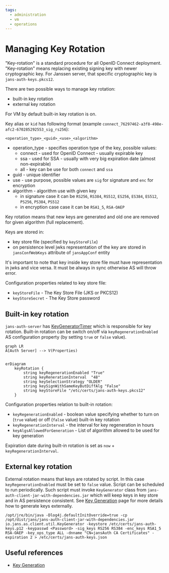 ```yaml
---
tags:
  - administration
  - vm
  - operations
---
```


# Managing Key Rotation


"Key-rotation" is a standard procedure for all OpenID Connect deployment. "Key-rotation" means replacing existing signing key with newer cryptographic key. For Janssen server, that specific cryptographic key is `jans-auth-keys.pkcs12`. 

There are two possible ways to manage key rotation:
- built-in key rotation
- external key rotation

For VM by default built-in key rotation is on.

Key alias or `kid` has following format (example `connect_76297462-a3f8-498e-afc2-670285292553_sig_rs256`):

```
<operation_type>_<guid>_<use>_<algorithm>
```

- operation_type - specifies operation type of the key, possible values:
  - connect - used for OpenID Connect - usually expirable key
  - ssa - used for SSA - usually with very big expiration date (almost non-expirable)
  - all - key can be use for both `connect` and `ssa` 
- guid - unique identifier
- use - use purpose, possible values are `sig` for signature and `enc` for encryption  
- algorithm - algorithm use with given key
  - in signature case it can be `RS256`, `RS384`, `RS512`, `ES256`, `ES384`, `ES512`, `PS256`, `PS384`, `PS512`
  - in encryption case case it can be `RSA1_5`, `RSA-OAEP`

Key rotation means that new keys are generated and old one are removed for given algorithm (full replacement).  

Keys are stored in:  
- key store file (specified by `keyStoreFile`)
- on persistence level jwks representation of the key are stored in `jansConfWebKeys` attribute of `jansAppConf` entity

It's important to note that key inside key store file must have representation in jwks and vice versa. It must be always in sync otherwise AS will throw error.

Configuration properties related to key store file:
- `keyStoreFile` - The Key Store File (JKS or PKCS12)
- `keyStoreSecret` - The Key Store password


## Built-in key rotation

`jans-auth-server` has [KeyGeneratorTimer](https://github.com/JanssenProject/jans/blob/70a566b67f660750bf742f19ee127f79b2db8930/jans-auth-server/client/src/main/java/io/jans/as/client/util/KeyGenerator.java) 
which is responsible for key rotation. Built-in rotation can be switch on/off via `keyRegenerationEnabled` AS configuration property (by setting `true` or `false` value).

```mermaid
graph LR
A[Auth Server] --> V(Properties)
   
```

```mermaid
erDiagram
    keyRotation {
        string keyRegenerationEnabled "True"
        string keyRenerationInterval  "48"
        string keySelectionStrategy "OLDER"
        string keySignWithSameKeyButDiffAlg "False"
        string keyStoreFile "/etc/certs/jans-auth-keys.pkcs12"
    }
```




Configuration properties relation to built-in rotation:
- `keyRegenerationEnabled` - boolean value specifying whether to turn on (`true` value) or off (`false` value) built-in key rotation
- `keyRegenerationInterval` - the interval for key regeneration in hours
- `keyAlgsAllowedForGeneration` - List of algorithm allowed to be used for key generation

Expiration date during built-in rotation is set as `now` + `keyRegenerationInterval`.

## External key rotation

External rotation means that keys are rotated by script. In this case `keyRegenerationEnabled` must be set to `false` value.
Script can be scheduled to run periodically. Such script must invoke `KeyGenerator` class from `jans-auth-client-jar-with-dependencies.jar` which will keep keys in key store and in AS persistence consistent. 
See [Key Generation](../auth-server/crypto/key-generation.md) page for more details how to generate keys externally.

```commandLine
/opt/jre/bin/java -Dlog4j.defaultInitOverride=true -cp /opt/dist/jans/jans-auth-client-jar-with-dependencies.jar io.jans.as.client.util.KeyGenerator -keystore /etc/certs/jans-auth-keys.p12 -keypasswd <Password> -sig_keys RS256 RS384 -enc_keys RSA1_5 RSA-OAEP -key_ops_type ALL -dnname "CN=jansAuth CA Certificates" -expiration 2 > /etc/certs/jans-auth-keys.json
```

## Useful references

- [Key Generation](../auth-server/crypto/key-generation.md)



